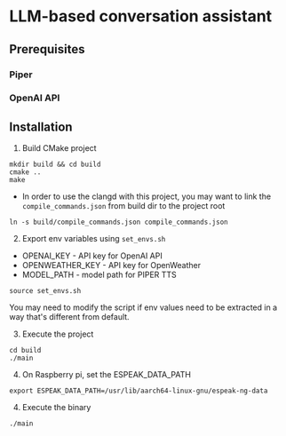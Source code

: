 # LLM-based conversation assistant

## Prerequisites
### Piper
### OpenAI API

## Installation
1. Build CMake project
```console
mkdir build && cd build
cmake ..
make
```
- In order to use the clangd with this project, you may want to link the `compile_commands.json` from build dir to the project root
```console
ln -s build/compile_commands.json compile_commands.json
```

2. Export env variables using `set_envs.sh`
- OPENAI_KEY - API key for OpenAI API
- OPENWEATHER_KEY - API key for OpenWeather
- MODEL_PATH - model path for PIPER TTS

```console
source set_envs.sh
```
You may need to modify the script if env values need to be extracted in a way that's different from default.

3. Execute the project
```console
cd build
./main
```

4. On Raspberry pi, set the ESPEAK_DATA_PATH
```console
export ESPEAK_DATA_PATH=/usr/lib/aarch64-linux-gnu/espeak-ng-data
```

4. Execute the binary
```console
./main
```
